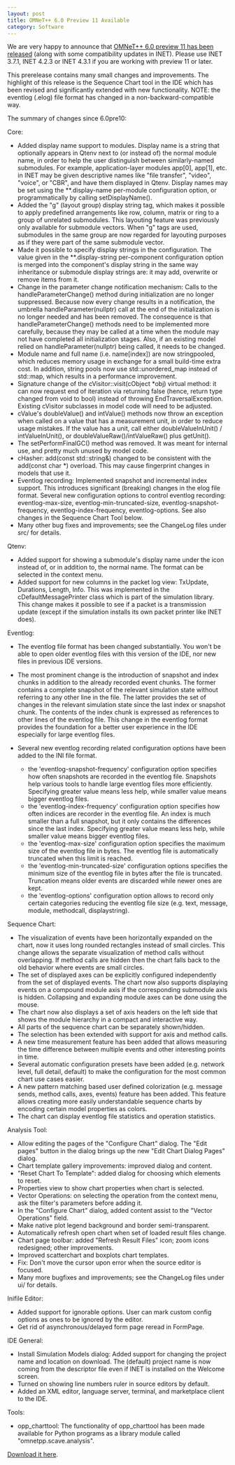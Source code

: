 ```yaml
---
layout: post
title: OMNeT++ 6.0 Preview 11 Available
category: Software
---
```

We are very happy to announce that [OMNeT++ 6.0 preview 11 has been released](/download/preview) (along with some compatibility updates in INET). Please use INET 3.7.1, INET 4.2.3 or INET 4.3.1 if you are working with preview 11 or later.

This prerelease contains many small changes and improvements. The highlight of this release is the Sequence Chart tool in the IDE which has been revised and significantly extended with new functionality. NOTE: the eventlog (.elog) file format has changed in a non-backward-compatible way.

<!--more-->

The summary of changes since 6.0pre10:

Core:

  - Added display name support to modules. Display name is a string that optionally appears in Qtenv next to (or instead of) the normal module name, in order to help the user distinguish between similarly-named submodules. For example, application-layer modules app[0], app[1], etc. in INET may be given descriptive names like "file transfer", "video", "voice", or "CBR", and have them displayed in Qtenv. Display names may be set using the **.display-name per-module configuration option, or programmatically by calling setDisplayName().
  - Added the "g" (layout group) display string tag, which makes it possible to apply predefined arrangements like row, column, matrix or ring to a group of unrelated submodules. This layouting feature was previously only available for submodule vectors. When "g" tags are used, submodules in the same group are now regarded for layouting purposes as if they were part of the same submodule vector.
  - Made it possible to specify display strings in the configuration. The value given in the **.display-string per-component configuration option is merged into the component's display string in the same way inheritance or submodule display strings are: it may add, overwrite or remove items from it.
  - Change in the parameter change notification mechanism: Calls to the handleParameterChange() method during initialization are no longer suppressed. Because now every change results in a notification, the umbrella handleParameter(nullptr) call at the end of the initialization is no longer needed and has been removed. The consequence is that handleParameterChange() methods need to be implemented more carefully, because they may be called at a time when the module may not have completed all initialization stages. Also, if an existing model relied on handleParameter(nullptr) being called, it needs to be changed.
  - Module name and full name (i.e. name[index]) are now stringpooled, which reduces memory usage in exchange for a small build-time extra cost. In addition, string pools now use std::unordered_map instead of std::map, which results in a performance improvement.
  - Signature change of the cVisitor::visit(cObject *obj) virtual method: it can now request end of iteration via returning false (hence, return type changed from void to bool) instead of throwing EndTraversalException. Existing cVisitor subclasses in model code will need to be adjusted.
  - cValue's doubleValue() and intValue() methods now throw an exception when called on a value that has a measurement unit, in order to reduce usage mistakes. If the value has a unit, call either doubleValueInUnit() / intValueInUnit(), or doubleValueRaw()/intValueRaw() plus getUnit().
  - The setPerformFinalGC() method was removed. It was meant for internal use, and pretty much unused by model code.
  - cHasher: add(const std::string&) changed to be consistent with the add(const char *) overload. This may cause fingerprint changes in models that use it.
  - Eventlog recording: Implemented snapshot and incremental index support. This introduces significant (breaking) changes in the elog file format. Several new configuration options to control eventlog recording: eventlog-max-size, eventlog-min-truncated-size, eventlog-snapshot-frequency, eventlog-index-frequency, eventlog-options. See also changes in the Sequence Chart Tool below.
  - Many other bug fixes and improvements; see the ChangeLog files under src/ for details.

Qtenv:

  - Added support for showing a submodule's display name under the icon instead of, or in addition to, the normal name. The format can be selected in the context menu.
  - Added support for new columns in the packet log view: TxUpdate, Durations, Length, Info. This was implemented in the cDefaultMessagePrinter class which is part of the simulation library. This change makes it possible to see if a packet is a transmission update (except if the simulation installs its own packet printer like INET does).

Eventlog:

  - The eventlog file format has been changed substantially. You won't be able to open older eventlog files with this version of the IDE, nor new files in previous IDE versions.
  - The most prominent change is the introduction of snapshot and index chunks in addition to the already recorded event chunks. The former contains a complete snapshot of the relevant simulation state without referring to any other line in the file. The latter provides the set of changes in the relevant simulation state since the last index or snapshot chunk. The contents of the index chunk is expressed as references to other lines of the eventlog file. This change in the eventlog format provides the foundation for a better user experience in the IDE especially for large eventlog files.
  - Several new eventlog recording related configuration options have been added to the INI file format.

    - the 'eventlog-snapshot-frequency' configuration option specifies how often snapshots are recorded in the eventlog file. Snapshots help various tools to handle large eventlog files more efficiently. Specifying greater value means less help, while smaller value means bigger eventlog files.
    - the 'eventlog-index-frequency' configuration option specifies how often indices are recorder in the eventlog file. An index is much smaller than a full snapshot, but it only contains the differences since the last index. Specifying greater value means less help, while smaller value means bigger eventlog files.
    - the 'eventlog-max-size' configuration option specifies the maximum size of the eventlog file in bytes. The eventlog file is automatically truncated when this limit is reached.
    - the 'eventlog-min-truncated-size' configuration options specifies the minimum size of the eventlog file in bytes after the file is truncated. Truncation means older events are discarded while newer ones are kept.
    - the 'eventlog-options' configuration option allows to record only certain categories reducing the eventlog file size (e.g. text, message, module, methodcall, displaystring).

Sequence Chart:

  - The visualization of events have been horizontally expanded on the chart, now it uses long rounded rectangles instead of small circles. This change allows the separate visualization of method calls without overlapping. If method calls are hidden then the chart falls back to the old behavior where events are small circles.
  - The set of displayed axes can be explicitly configured independently from the set of displayed events. The chart now also supports displaying events on a compound module axis if the corresponding submodule axis is hidden. Collapsing and expanding module axes can be done using the mouse.
  - The chart now also displays a set of axis headers on the left side that shows the module hierarchy in a compact and interactive way.
  - All parts of the sequence chart can be separately shown/hidden.
  - The selection has been extended with support for axis and method calls.
  - A new time measurement feature has been added that allows measuring the time difference between multiple events and other interesting points in time.
  - Several automatic configuration presets have been added (e.g. network level, full detail, default) to make the configuration for the most common chart use cases easier.
  - A new pattern matching based user defined colorization (e.g. message sends, method calls, axes, events) feature has been added. This feature allows creating more easily understandable sequence charts by encoding certain model properties as colors.
  - The chart can display eventlog file statistics and operation statistics.

Analysis Tool:

  - Allow editing the pages of the "Configure Chart" dialog. The "Edit pages" button in the dialog brings up the new "Edit Chart Dialog Pages" dialog.
  - Chart template gallery improvements: improved dialog and content.
  - "Reset Chart To Template": added dialog for choosing which elements to reset.
  - Properties view to show chart properties when chart is selected.
  - Vector Operations: on selecting the operation from the context menu, ask the filter's parameters before adding it.
  - In the "Configure Chart" dialog, added content assist to the "Vector Operations" field.
  - Make native plot legend background and border semi-transparent.
  - Automatically refresh open chart when set of loaded result files change.
  - Chart page toolbar: added "Refresh Result Files" icon; zoom icons redesigned; other improvements.
  - Improved scatterchart and boxplots chart templates.
  - Fix: Don't move the cursor upon error when the source editor is focused.
  - Many more bugfixes and improvements; see the ChangeLog files under ui/ for details.

Inifile Editor:

  - Added support for ignorable options. User can mark custom config options as ones to be ignored by the editor.
  - Get rid of asynchronous/delayed form page reread in FormPage.

IDE General:

  - Install Simulation Models dialog: Added support for changing the project name and location on download. The (default) project name is now coming from the descriptor file even if INET is installed on the Welcome screen.
  - Turned on showing line numbers ruler in source editors by default.
  - Added an XML editor, language server, terminal, and marketplace client to the IDE.

Tools:

  - opp_charttool: The functionality of opp_charttool has been made available for Python programs as a library module called "omnetpp.scave.analysis".


[Download it here](/download/preview).

